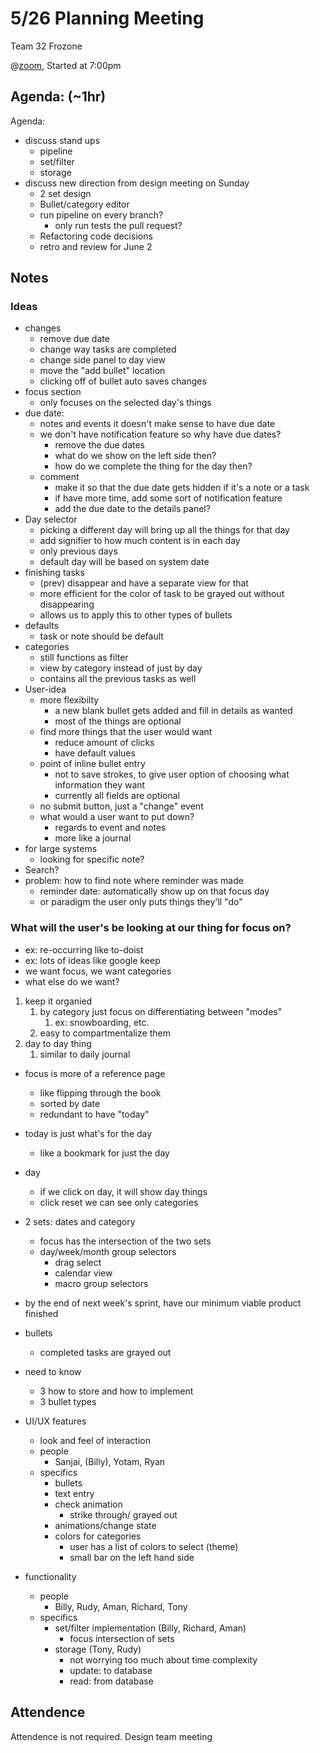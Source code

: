 # 5/26 Planning Meeting

Team 32 Frozone

@[zoom](https://ucsd.zoom.us/j/96599645461r), Started at 7:00pm 

## Agenda: (~1hr)
Agenda:
  - discuss stand ups
      - pipeline
      - set/filter
      - storage
  - discuss new direction from design meeting on Sunday
      - 2 set design
      - Bullet/category editor
      - run pipeline on every branch?
          - only run tests the pull request?
      - Refactoring code decisions
      - retro and review for June 2


## Notes


### Ideas

- changes
  - remove due date
  - change way tasks are completed
  - change side panel to day view
  - move the "add bullet" location
  - clicking off of bullet auto saves changes
- focus section
  - only focuses on the selected day's things
- due date:
  - notes and events it doesn't make sense to have due date
  - we don't have notification feature so why have due dates?
    - remove the due dates
    - what do we show on the left side then?
    - how do we complete the thing for the day then?
  - comment
    - make it so that the due date gets hidden if it's a note or a task
    - if have more time, add some sort of notification feature
    - add the due date to the details panel?
- Day selector
  - picking a different day will bring up all the things for that day
  - add signifier to how much content is in each day
  - only previous days
  - default day will be based on system date
- finishing tasks
  - (prev) disappear and have a separate view for that
  - more efficient for the color of task to be grayed out without disappearing
  - allows us to apply this to other types of bullets
- defaults
  - task or note should be default
- categories
  - still functions as filter
  - view by category instead of just by day
  - contains all the previous tasks as well
- User-idea
  - more flexibilty
    - a new blank bullet gets added and fill in details as wanted
    - most of the things are optional
  - find more things that the user would want
    - reduce amount of clicks
    - have default values
  - point of inline bullet entry
    - not to save strokes, to give user option of choosing what information they want
    - currently all fields are optional
  - no submit button, just a "change" event
  - what would a user want to put down?
    - regards to event and notes
    - more like a journal
- for large systems
  - looking for specific note?
- Search?
- problem: how to find note where reminder was made
  - reminder date: automatically show up on that focus day
  - or paradigm the user only puts things they'll "do"

### What will the user's be looking at our thing for focus on?

- ex: re-occurring like to-doist
- ex: lots of ideas like google keep
- we want focus, we want categories
- what else do we want?

1. keep it organied
   1. by category just focus on differentiating between "modes"
      1. ex: snowboarding, etc.
   2. easy to compartmentalize them
2. day to day thing
   1. similar to daily journal

- focus is more of a reference page
  - like flipping through the book
  - sorted by date
  - redundant to have "today"
- today is just what's for the day
  - like a bookmark for just the day
- day
  - if we click on day, it will show day things
  - click reset we can see only categories

- 2 sets: dates and category
  - focus has the intersection of the two sets
  - day/week/month group selectors
    - drag select
    - calendar view
    - macro group selectors
- by the end of next week's sprint, have our minimum viable product finished
- bullets
  - completed tasks are grayed out
- need to know
  - 3 how to store and how to implement
  - 3 bullet types
- UI/UX features
  - look and feel of interaction
  - people
    - Sanjai, (Billy), Yotam, Ryan
  - specifics
    - bullets
    - text entry
    - check animation
      - strike through/ grayed out
    - animations/change state
    - colors for categories
      - user has a list of colors to select (theme)
      - small bar on the left hand side
- functionality
  - people
    - Billy, Rudy, Aman, Richard, Tony
  - specifics
    - set/filter implementation (Billy, Richard, Aman)
      - focus intersection of sets
    - storage (Tony, Rudy)
      - not worrying too much about time complexity
      - update: to database
      - read: from database


## Attendence
Attendence is not required. Design team meeting

